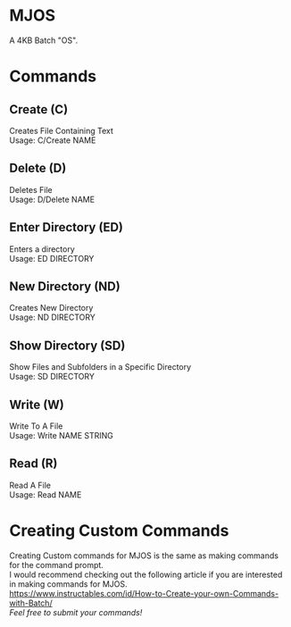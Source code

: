 # MJOS
A 4KB Batch "OS". <br> 

# Commands <br>
## Create (C) <br>
Creates File Containing Text <br>
Usage: C/Create NAME <br>
## Delete (D) <br>
Deletes File <br>
Usage: D/Delete NAME <br>
## Enter Directory (ED) <br>
Enters a directory <br>
Usage: ED DIRECTORY <br>
## New Directory (ND) <br>
Creates New Directory <br>
Usage: ND DIRECTORY <br>
## Show Directory (SD) <br>
Show Files and Subfolders in a Specific Directory <br>
Usage: SD DIRECTORY <br>
## Write (W) <br>
Write To A File <br>
Usage: Write NAME STRING <br>
## Read (R) <br>
Read A File <br>
Usage: Read NAME <br>

# Creating Custom Commands <br>
Creating Custom commands for MJOS is the same as making commands for the command prompt. <br>
I would recommend checking out the following article if you are interested in making commands for MJOS. <br>
https://www.instructables.com/id/How-to-Create-your-own-Commands-with-Batch/ <br>
_Feel free to submit your commands!_


